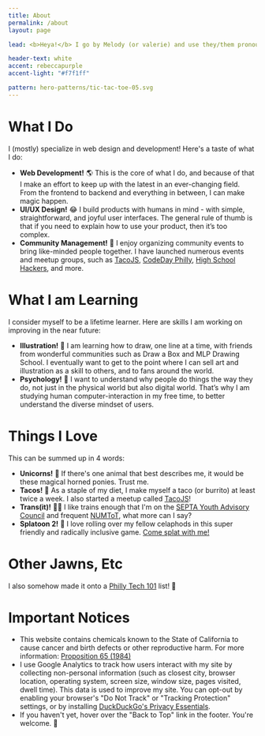 ```yaml
---
title: About
permalink: /about
layout: page

lead: <b>Heya!</b> I go by Melody (or valerie) and use they/them pronouns. I've been doing web development seriously for over 8 years and before that I still couldn't put my computer away. I was always doing web development in my free time, and even in class! It was something I was and still am very passionate about today, so I decided to make it my career. <br> <br> I sell my services to clients all across the US &amp; Canada. One day I hope to be able to travel and meet new people around the world.

header-text: white
accent: rebeccapurple
accent-light: "#f7f1ff"

pattern: hero-patterns/tic-tac-toe-05.svg
---
```


# What I Do

I (mostly) specialize in web design and development! Here's a taste of what I do:

- **Web Development!** :earth_americas: This is the core of what I do, and because of that I make an effort to keep up with the latest in an ever-changing field. From the frontend to backend and everything in between, I can make magic happen.
- **UI/UX Design!** :joy: I build products with humans in mind - with simple, straightforward, and joyful user interfaces. The general rule of thumb is that if you need to explain how to use your product, then it’s too complex.
- **Community Management!**  :loudspeaker: I enjoy organizing community events to bring like-minded people together. I have launched numerous events and meetup groups, such as [TacoJS](/tacojs), [CodeDay Philly](/codeday), [High School Hackers](http://nyc.hshackers.org/hs-hack-exchange/), and more.

# What I am Learning

I consider myself to be a lifetime learner. Here are skills I am working on improving in the near future:

- **Illustration!**  :art: I am learning how to draw, one line at a time, with friends from wonderful communities such as Draw a Box and MLP Drawing School. I eventually want to get to the point where I can sell art and illustration as a skill to others, and to fans around the world.
- **Psychology!**  :necktie: I want to understand why people do things the way they do, not just in the physical world but also digital world.  That’s why I am studying human computer-interaction in my free time, to better understand the diverse mindset of users.

# Things I Love

This can be summed up in 4 words:

- **Unicorns!** :unicorn: If there's one animal that best describes me, it would be these magical horned ponies. Trust me.
- **Tacos!** :taco: As a staple of my diet, I make myself a taco (or burrito) at least twice a week. I also started a meetup called [TacoJS](/tacojs)!
- **Trans(it)!** :rainbow::station: I like trains enough that I'm on the [SEPTA Youth Advisory Council](http://septayac.com/) and frequent [NUMToT](https://facebook.com/groups/732590680233889), what more can I say?
- **Splatoon 2!** :squid: I love rolling over my fellow celaphods in this super friendly and radically inclusive game. [Come splat with me!](https://stat.ink/@pixely)

# Other Jawns, Etc

I also somehow made it onto a [Philly Tech 101](https://twitter.com/TechnicallyPHL/lists/philly-tech-101) list! :clap:

# Important Notices

- This website contains chemicals known to the State of California to cause cancer and birth defects or other reproductive harm. For more information: [Proposition 65 (1984)](https://en.wikipedia.org/wiki/California_Proposition_65_(1986)?oldformat=true)
- I use Google Analytics to track how users interact with my site by collecting non-personal information (such as closest city, browser location, operating system, screen size, window size, pages visited, dwell time). This data is used to improve my site. You can opt-out by enabling your browser's "Do Not Track" or "Tracking Protection" settings, or by installing [DuckDuckGo's Privacy Essentials](https://duckduckgo.com/app).
- If you haven't yet, hover over the "Back to Top" link in the footer. You're welcome. :rocket:
